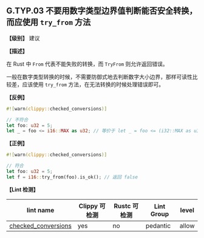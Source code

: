 ## G.TYP.03  不要用数字类型边界值判断能否安全转换，而应使用 `try_from` 方法

**【级别】** 建议

**【描述】**

在 Rust 中 `From` 代表不能失败的转换，而 `TryFrom` 则允许返回错误。

一般在数字类型转换的时候，不需要防御式地去判断数字大小边界，那样可读性比较差，应该使用 `try_from` 方法，在无法转换的时候处理错误即可。

**【反例】**

```rust
#![warn(clippy::checked_conversions)]

// 不符合
let foo: u32 = 5;
let _ = foo <= i16::MAX as u32; // 等价于 let _ = foo <= (i32::MAX as u32);
```

**【正例】**

```rust
#![warn(clippy::checked_conversions)]

// 符合
let foo: u32 = 5; 
let f = i16::try_from(foo).is_ok(); // 返回 false
```

**【Lint 检测】**

| lint name                                                    | Clippy 可检测 | Rustc 可检测 | Lint Group | level |
| ------------------------------------------------------------ | ------------- | ------------ | ---------- | ----- |
| [checked_conversions](https://rust-lang.github.io/rust-clippy/master/#checked_conversions) | yes           | no           | pedantic   | allow |

